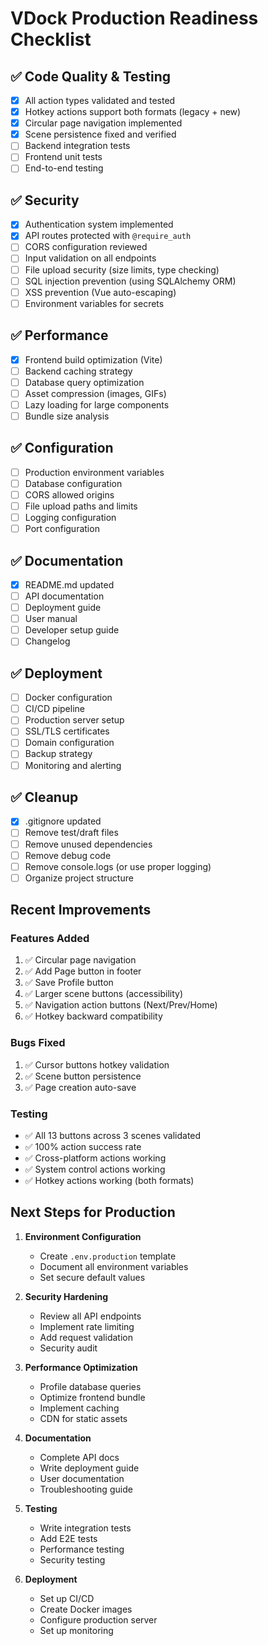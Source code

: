 # VDock Production Readiness Checklist

## ✅ Code Quality & Testing

- [x] All action types validated and tested
- [x] Hotkey actions support both formats (legacy + new)
- [x] Circular page navigation implemented
- [x] Scene persistence fixed and verified
- [ ] Backend integration tests
- [ ] Frontend unit tests
- [ ] End-to-end testing

## ✅ Security

- [x] Authentication system implemented
- [x] API routes protected with `@require_auth`
- [ ] CORS configuration reviewed
- [ ] Input validation on all endpoints
- [ ] File upload security (size limits, type checking)
- [ ] SQL injection prevention (using SQLAlchemy ORM)
- [ ] XSS prevention (Vue auto-escaping)
- [ ] Environment variables for secrets

## ✅ Performance

- [x] Frontend build optimization (Vite)
- [ ] Backend caching strategy
- [ ] Database query optimization
- [ ] Asset compression (images, GIFs)
- [ ] Lazy loading for large components
- [ ] Bundle size analysis

## ✅ Configuration

- [ ] Production environment variables
- [ ] Database configuration
- [ ] CORS allowed origins
- [ ] File upload paths and limits
- [ ] Logging configuration
- [ ] Port configuration

## ✅ Documentation

- [x] README.md updated
- [ ] API documentation
- [ ] Deployment guide
- [ ] User manual
- [ ] Developer setup guide
- [ ] Changelog

## ✅ Deployment

- [ ] Docker configuration
- [ ] CI/CD pipeline
- [ ] Production server setup
- [ ] SSL/TLS certificates
- [ ] Domain configuration
- [ ] Backup strategy
- [ ] Monitoring and alerting

## ✅ Cleanup

- [x] .gitignore updated
- [ ] Remove test/draft files
- [ ] Remove unused dependencies
- [ ] Remove debug code
- [ ] Remove console.logs (or use proper logging)
- [ ] Organize project structure

## Recent Improvements

### Features Added
1. ✅ Circular page navigation
2. ✅ Add Page button in footer
3. ✅ Save Profile button
4. ✅ Larger scene buttons (accessibility)
5. ✅ Navigation action buttons (Next/Prev/Home)
6. ✅ Hotkey backward compatibility

### Bugs Fixed
1. ✅ Cursor buttons hotkey validation
2. ✅ Scene button persistence
3. ✅ Page creation auto-save

### Testing
- ✅ All 13 buttons across 3 scenes validated
- ✅ 100% action success rate
- ✅ Cross-platform actions working
- ✅ System control actions working
- ✅ Hotkey actions working (both formats)

## Next Steps for Production

1. **Environment Configuration**
   - Create `.env.production` template
   - Document all environment variables
   - Set secure default values

2. **Security Hardening**
   - Review all API endpoints
   - Implement rate limiting
   - Add request validation
   - Security audit

3. **Performance Optimization**
   - Profile database queries
   - Optimize frontend bundle
   - Implement caching
   - CDN for static assets

4. **Documentation**
   - Complete API docs
   - Write deployment guide
   - User documentation
   - Troubleshooting guide

5. **Testing**
   - Write integration tests
   - Add E2E tests
   - Performance testing
   - Security testing

6. **Deployment**
   - Set up CI/CD
   - Create Docker images
   - Configure production server
   - Set up monitoring
